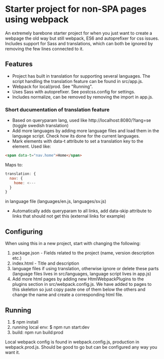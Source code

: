 # Starter project for non-SPA pages using webpack

An extremely barebone starter project for when you just want to create a webpage the old way but still webpack, ES6 and autoprefixer for css issues.
Includes support for Sass and translations, which can both be ignored by removing the few lines connected to it.

## Features
* Project has built in translation for supporting several languages. The script handling the translation feature can be found in src/app.js.
* Webpack for local/prod. See "Running".
* Uses Sass with autoprefixer. See postcss.config for settings.
* Includes normalize, can be removed by removing the import in app.js.

### Short ducumentation of translation feature
* Based on queryparam lang, used like http://localhost:8080/?lang=se (toggle swedish translation)
* Add more languages by adding more language files and load them in the language script. Check how its done for the current languages.
* Mark elements with data-t attribute to set a translation key to the element. Used like:

```html
<span data-t="nav.home">Home</span>
```

Maps to:
```javascript
translation: {
  nav: {
    home: <---
  }
}
```

in language file (languages/en.js, languages/sv.js)

* Automatically adds queryparam to all links, add data-skip attribute to links that should not get this (external links for example)

## Configuring
When using this in a new project, start with changing the following:

1. package.json - Fields related to the project (name, version description etc.)
2. index.html - Title and description
3. language files if using translation, otherwise ignore or delete these parts (language files lives in src/languages, language script lives in app.js)
4. Add more html pages by adding new HtmlWebpackPlugins to the plugins section in src/webpack.config.js. We have added to pages to this skeleton so just copy paste one of them below the others and change the name and create a corresponding html file.

## Running
1. $ npm install
2. running local env: $ npm run start:dev
3. build: npm run build:prod

Local webpack config is found in webpack.config.js, production in webpack.prod.js. Should be good to go but can be configured any way you want it.
